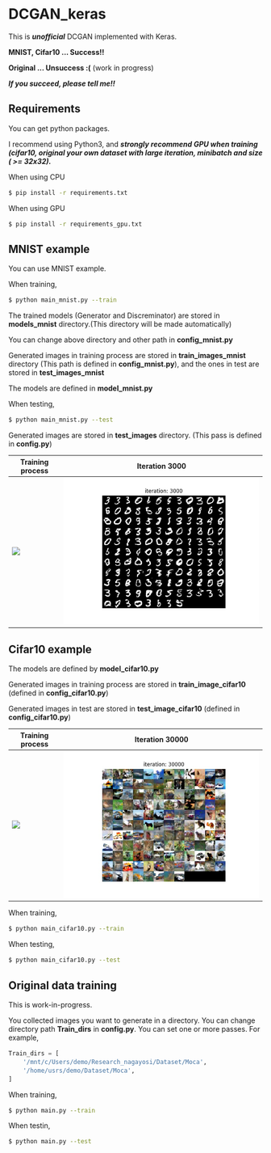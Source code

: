 # DCGAN_keras

This is ***unofficial*** DCGAN implemented with Keras.

**MNIST, Cifar10 ... Success!!**

**Original ... Unsuccess :(** (work in progress)

***If you succeed, please tell me!!***

## Requirements

You can get python packages.

I recommend using Python3, and ***strongly recommend GPU when training (cifar10, original your own dataset with large iteration, minibatch and size ( >= 32x32).***

When using CPU

```bash
$ pip install -r requirements.txt
```

When using GPU

```bash
$ pip install -r requirements_gpu.txt
```

## MNIST example

You can use MNIST example.

When training,

```bash
$ python main_mnist.py --train
```

The trained models (Generator and Discreminator) are stored in **models_mnist** directory.(This directory will be made automatically)

You can change above directory and other path in **config_mnist.py**

Generated images in training process are stored in **train_images_mnist** directory (This path is defined in **config_mnist.py**), and the ones in test are stored in **test_images_mnist**

The models are defined in **model_mnist.py**

When testing,

```bash
$ python main_mnist.py --test
```

Generated images are stored in **test_images** directory. (This pass is defined in **config.py**)


|Training process|Iteration 3000|
|---|---|
|![](assets/mnist_result.gif)|![](assets/mnist_3000.jpg)|

## Cifar10 example

The models are defined by **model_cifar10.py**

Generated images in training process are stored in **train_image_cifar10** (defined in **config_cifar10.py**)

Generated images in test are stored in **test_image_cifar10** (defined in **config_cifar10.py**)

|Training process|Iteration 30000|
|---|---|
|![](assets/cifar10_result.gif)|![](assets/cifar10_30000.jpg)|

When training,

```bash
$ python main_cifar10.py --train
```

When testing,

```bash
$ python main_cifar10.py --test
```

## Original data training

This is work-in-progress.

You collected images you want to generate in a directory.
You can change directory path **Train\_dirs** in **config.py**.
You can set one or more passes.
For example, 
```python
Train_dirs = [
    '/mnt/c/Users/demo/Research_nagayosi/Dataset/Moca',
    '/home/usrs/demo/Dataset/Moca',
]
```

When training,

```bash
$ python main.py --train
```

When testin,

```bash
$ python main.py --test
```
